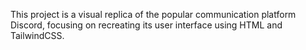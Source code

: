 This project is a visual replica of the popular communication platform Discord, focusing on recreating its user interface using HTML and TailwindCSS.
